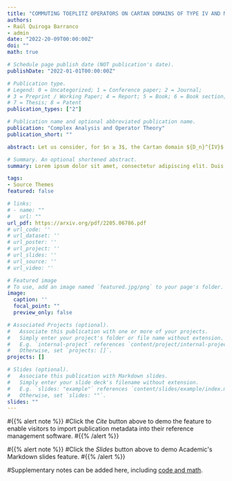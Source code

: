 ```yaml
---
title: "COMMUTING TOEPLITZ OPERATORS ON CARTAN DOMAINS OF TYPE IV AND MOMENT MAPS"
authors:
- Raúl Quiroga Barranco
- admin
date: "2022-20-09T00:00:00Z"
doi: ""
math: true

# Schedule page publish date (NOT publication's date).
publishDate: "2022-01-01T00:00:00Z"

# Publication type.
# Legend: 0 = Uncategorized; 1 = Conference paper; 2 = Journal;
# 3 = Preprint / Working Paper; 4 = Report; 5 = Book; 6 = Book section;
# 7 = Thesis; 8 = Patent
publication_types: ["2"]

# Publication name and optional abbreviated publication name.
publication: "Complex Analysis and Operator Theory"
publication_short: ""

abstract: Let us consider, for $n ≥ 3$, the Cartan domain ${D_n}^{IV}$ of type IV. On The Weighted Bergman Spaces $A^2_\Lamda(D^{Iv}_N)$ We Study The Problem Of The Existence Of Commutative $C^*$-Algebras Generated By Toeplitz Operators With Special Symbols. We Focus On The Subgroup $So(N) \Times So(2)$ Of Biholomorphisms Of $D^{Iv}_N$ That Fix The Origin. The $So(N) \Times So(2)$-Invariant Symbols Yield Toeplitz Operators That Generate Commutative $C^*$-Algebras, But Commutativity Is Lost When We Consider Symbols Invariant Under A Maximal Torus Or Under $SO(2)$. We Compute The Moment Map $\Mu^{So(2)}$ For The $So(2)$-Action On $D^{Iv}_N$ Considered As A Symplectic Manifold For The Bergman Metric. We Prove That The Space Of Symbols Of The Form $A = F \Circ \Mu^{So(2)}, Denoted By $L^{\Infty}(D^{Iv}_N)^{Mu^{So(2)}}$, Yield Toeplitz Operators That Generate Commutative $C*$-Algebras. Spectral Integral Formulas For These Toeplitz Operators Are Also Obtained.

# Summary. An optional shortened abstract.
summary: Lorem ipsum dolor sit amet, consectetur adipiscing elit. Duis posuere tellus ac convallis placerat. Proin tincidunt magna sed ex sollicitudin condimentum.

tags:
- Source Themes
featured: false

# links:
# - name: ""
#   url: ""
url_pdf: https://arxiv.org/pdf/2205.06786.pdf
# url_code: ''
# url_dataset: ''
# url_poster: ''
# url_project: ''
# url_slides: ''
# url_source: ''
# url_video: ''

# Featured image
# To use, add an image named `featured.jpg/png` to your page's folder. 
image:
  caption: ''
  focal_point: ""
  preview_only: false

# Associated Projects (optional).
#   Associate this publication with one or more of your projects.
#   Simply enter your project's folder or file name without extension.
#   E.g. `internal-project` references `content/project/internal-project/index.md`.
#   Otherwise, set `projects: []`.
projects: []

# Slides (optional).
#   Associate this publication with Markdown slides.
#   Simply enter your slide deck's filename without extension.
#   E.g. `slides: "example"` references `content/slides/example/index.md`.
#   Otherwise, set `slides: ""`.
slides: ""
---
```


#{{% alert note %}}
#Click the *Cite* button above to demo the feature to enable visitors to import publication metadata into their reference management software.
#{{% /alert %}}

#{{% alert note %}}
#Click the *Slides* button above to demo Academic's Markdown slides feature.
#{{% /alert %}}

#Supplementary notes can be added here, including [code and math](https://sourcethemes.com/academic/docs/writing-markdown-latex/).
